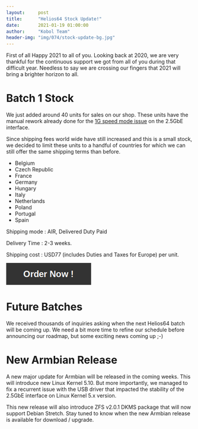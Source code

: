 ```yaml
---
layout:     post
title:      "Helios64 Stock Update!"
date:       2021-01-19 01:00:00
author:     "Kobol Team"
header-img: "img/074/stock-update-bg.jpg"
---
```


First of all Happy 2021 to all of you. Looking back at 2020, we are very thankful for the continuous support we got from all of you during that difficult year. Needless to say we are crossing our fingers that 2021 will bring a brighter horizon to all.

# Batch 1 Stock

We just added around 40 units for sales on our shop. These units have the manual rework already done for the [1G speed mode issue](https://blog.kobol.io/2020/11/13/helios64-2-5g-ethernet-issue/) on the 2.5GbE interface.

Since shipping fees world wide have still increased and this is a small stock, we decided to limit these units to a handful of countries for which we can still offer the same shipping terms than before.

* Belgium
* Czech Republic
* France
* Germany
* Hungary
* Italy
* Netherlands
* Poland
* Portugal
* Spain

Shipping mode : AIR, Delivered Duty Paid

Delivery Time : 2-3 weeks.

Shipping cost : USD77 (includes Duties and Taxes for Europe) per unit.

[![Order Now](/img/074/order-now.png)](https://shop.kobol.io)

# Future Batches

We received thousands of inquiries asking when the next Helios64 batch will be coming up. We need a bit more time to refine our schedule before announcing our roadmap, but some exciting news coming up ;-)

# New Armbian Release

A new major update for Armbian will be released in the coming weeks. This will introduce new Linux Kernel 5.10. But more importantly, we  managed to fix a recurrent issue with the USB driver that impacted the stability of the 2.5GbE interface on Linux Kernel 5.x version.

This new release will also introduce ZFS v2.0.1 DKMS package that will now support Debian Stretch. Stay tuned to know when the new Armbian release is available for download / upgrade.
